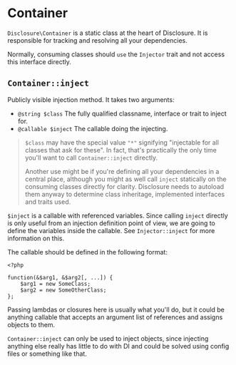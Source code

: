 # Container

`Disclosure\Container` is a static class at the heart of Disclosure. It is
responsible for tracking and resolving all your dependencies.

Normally, consuming classes should `use` the `Injector` trait and not access
this interface directly.

## `Container::inject`

Publicly visible injection method. It takes two arguments:

- `@string $class` The fully qualified classname, interface or trait to inject
                   for.
- `@callable $inject` The callable doing the injecting.

> `$class` may have the special value `"*"` signifying "injectable for all
> classes that ask for these". In fact, that's practically the only time you'll
> want to call `Container::inject` directly.
>
> Another use might be if you're defining all your dependencies in a central
> place, although you might as well call `inject` statically on the consuming
> classes directly for clarity. Disclosure needs to autoload them anyway to
> determine class inheritage, implemented interfaces and traits used.

`$inject` is a callable with referenced variables. Since calling `inject`
directly is only useful from an injection definition point of view, we are going
to define the variables inside the callable. See `Injector::inject` for more
information on this.

The callable should be defined in the following format:

    <?php

    function(&$arg1, &$arg2[, ...]) {
        $arg1 = new SomeClass;
        $arg2 = new SomeOtherClass;
    };

Passing lambdas or closures here is usually what you'll do, but it could be
anything callable that accepts an argument list of references and assigns
objects to them.

`Container::inject` can only be used to inject objects, since injecting anything
else really has little to do with DI and could be solved using config files or
something like that.
